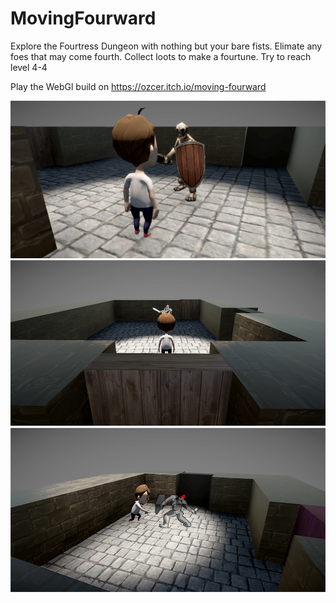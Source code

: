 # MovingFourward
Explore the Fourtress Dungeon with nothing but your bare fists. 
Elimate any foes that may come fourth. Collect loots to make a fourtune. 
Try to reach level 4-4

Play the WebGl build on https://ozcer.itch.io/moving-fourward

![](img/entrance_skele.png)
![](img/knight_duel.jpg)
![](img/punch_knight.jpg)

